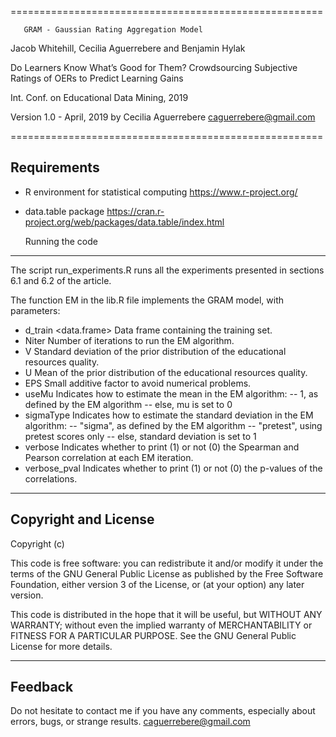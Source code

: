======================================================


       GRAM - Gaussian Rating Aggregation Model

 
 Jacob Whitehill, Cecilia Aguerrebere and Benjamin Hylak

 Do Learners Know What’s Good for Them? Crowdsourcing 
 Subjective Ratings of OERs to Predict Learning Gains
 
 Int. Conf. on Educational Data Mining, 2019

 Version 1.0 - April, 2019
 by Cecilia Aguerrebere <caguerrebere@gmail.com>

======================================================


 Requirements
-------------------

- R environment for statistical computing <https://www.r-project.org/>
- data.table package <https://cran.r-project.org/web/packages/data.table/index.html>


  Running the code
-------------------

The script run_experiments.R runs all the experiments presented in
sections 6.1 and 6.2 of the article.

The function EM in the lib.R file implements the GRAM model, with 
parameters:

  - d_train <data.frame>      Data frame containing the training set.
  - Niter <numeric>           Number of iterations to run the EM algorithm.
  - V <numeric>               Standard deviation of the prior distribution 
			      of the educational resources quality.
  - U <numeric>               Mean of the prior distribution of the educational 
			      resources quality.
  - EPS <numeric>	      Small additive factor to avoid numerical problems.
  - useMu <numeric>	      Indicates how to estimate the mean in the EM 
			      algorithm:
				-- 1, as defined by the EM algorithm
				-- else, mu is set to 0 
  - sigmaType <string>	      Indicates how to estimate the standard deviation 
			      in the EM algorithm: 
				-- "sigma", as defined by the EM algorithm 
				-- "pretest", using pretest scores only
				-- else, standard deviation is set to 1
  - verbose <numeric>         Indicates whether to print (1) or not (0) the 
			      Spearman and Pearson correlation at each EM iteration.
  - verbose_pval <numeric>    Indicates whether to print (1) or not (0) the 
			      p-values of the correlations. 


-------------------------------------------------------------------------------
 Copyright and License
-----------------------

Copyright (c)

This code is free software: you can redistribute it and/or modify
it under the terms of the GNU General Public License as
published by the Free Software Foundation, either version 3 of the
License, or (at your option) any later version.

This code is distributed in the hope that it will be useful,
but WITHOUT ANY WARRANTY; without even the implied warranty of
MERCHANTABILITY or FITNESS FOR A PARTICULAR PURPOSE. See the
GNU General Public License for more details.

------------------------------------------------------------------------------
 Feedback
----------

Do not hesitate to contact me if you have any comments, especially about errors,
bugs, or strange results. <caguerrebere@gmail.com>
